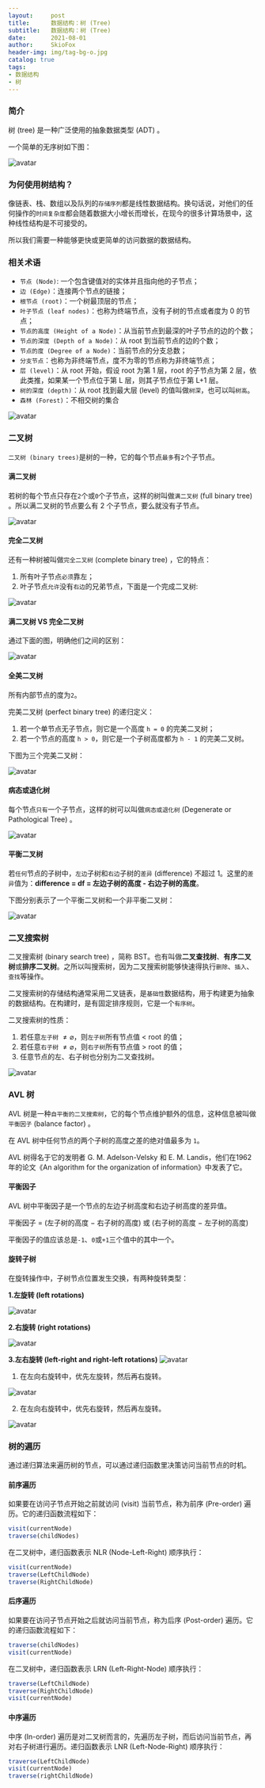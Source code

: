 ```yaml
---
layout:     post
title:      数据结构：树 (Tree)  
subtitle:   数据结构：树 (Tree)  
date:       2021-08-01
author:     SkioFox
header-img: img/tag-bg-o.jpg
catalog: true
tags:
- 数据结构
- 树
---
```


### 简介

树 (tree) 是一种广泛使用的抽象数据类型 (ADT) 。

一个简单的无序树如下图：

![avatar](/img/2021-08-01/tree.svg)

### 为何使用树结构？

像链表、栈、数组以及队列的`存储序列`都是线性数据结构。换句话说，对他们的任何操作的`时间复杂度`都会随着数据大小增长而增长，在现今的很多计算场景中，这种线性结构是不可接受的。

所以我们需要一种能够更快或更简单的访问数据的数据结构。

### 相关术语

* `节点 (Node)`: 一个包含键值对的实体并且指向他的子节点；
* `边 (Edge)`：连接两个节点的链接；
* `根节点 (root)`：一个树最顶层的节点；
* `叶子节点 (leaf nodes)`：也称为终端节点，没有子树的节点或者度为 0 的节点；
* `节点的高度 (Height of a Node)`：从当前节点到最深的叶子节点的边的个数；
* `节点的深度 (Depth of a Node)`：从 root 到当前节点的边的个数；
* `节点的度 (Degree of a Node)`：当前节点的分支总数；
* `分支节点`：也称为非终端节点，度不为零的节点称为非终端节点；
* `层 (level)`：从 root 开始，假设 root 为第 1 层，root 的子节点为第 2 层，依此类推，如果某一个节点位于第 L 层，则其子节点位于第 L+1 层。
* `树的深度 (depth)`：从 root 找到最大层 (level) 的值叫做`树深`，也可以叫`树高`。
* `森林 (Forest)`：不相交树的集合

![avatar](/img/2021-08-01/terminologies.svg)

### 二叉树

`二叉树 (binary trees)`是树的一种，它的每个节点`最多`有`2`个子节点。

#### 满二叉树

若树的每个节点只存在`2`个或`0`个子节点，这样的树叫做`满二叉树` (full binary tree) 。所以满二叉树的节点要么有 2 个子节点，要么就没有子节点。

![avatar](/img/2021-08-01/full_binary_tree.svg)

#### 完全二叉树

还有一种树被叫做`完全二叉树` (complete binary tree) ，它的特点：

1. 所有叶子节点`必须`靠左；
2. 叶子节点`允许`没有`右边`的兄弟节点，下面是一个完成二叉树:

![avatar](/img/2021-08-01/complete_binary_tree.svg)

#### 满二叉树 VS 完全二叉树

通过下面的图，明确他们之间的区别：

![avatar](/img/2021-08-01/full_vs_complete.svg)

#### 全美二叉树

所有内部节点的度为`2`。

完美二叉树 (perfect binary tree) 的递归定义：

1. 若一个单节点无子节点，则它是一个高度 `h = 0` 的完美二叉树；
2. 若一个节点的高度 `h > 0`，则它是一个子树高度都为 `h - 1` 的完美二叉树。

下图为三个完美二叉树：

![avatar](/img/2021-08-01/perfect.svg)

#### 病态或退化树

每个节点`只有`一个子节点，这样的树可以叫做`病态或退化树` (Degenerate or Pathological Tree) 。

![avatar](/img/2021-08-01/pathological.svg)

#### 平衡二叉树

若`任何`节点的子树中，`左边`子树和`右边`子树的`差异` (difference) 不超过 1。这里的`差异`值为：**difference = df = 左边子树的高度 - 右边子树的高度**。

下图分别表示了一个平衡二叉树和一个非平衡二叉树：

![avatar](/img/2021-08-01/balance_vs_unbalanced.svg)

### 二叉搜索树

二叉搜索树 (binary search tree) ，简称 BST。也有叫做**二叉查找树**、**有序二叉树**或**排序二叉树**。之所以叫搜索树，因为二叉搜索树能够快速得执行`删除`、`插入`、`查找`等操作。

二叉搜索树的存储结构通常采用二叉链表，是`基础性`数据结构，用于构建更为抽象的数据结构。在构建时，是有固定排序规则，它是一个`有序树`。

二叉搜索树的性质：

1. 若任意`左子树` $\neq \varnothing$，则`左子树`所有节点值 $<$ root 的值；
2. 若任意`右子树` $\neq \varnothing$，则`右子树`所有节点值 $>$ root 的值；
3. 任意节点的左、右子树也分别为二叉查找树。

![avatar](/img/2021-08-01/bst-vs-not-bst.webp)

### AVL 树

AVL 树是一种`自平衡的二叉搜索树`，它的每个节点维护额外的信息，这种信息被叫做`平衡因子` (balance factor) 。

在 AVL 树中任何节点的两个子树的高度之差的绝对值最多为 `1`。

AVL 树得名于它的发明者 G. M. Adelson-Velsky 和 E. M. Landis，他们在1962年的论文《An algorithm for the organization of information》中发表了它。

#### 平衡因子

AVL 树中平衡因子是一个节点的左边子树高度和右边子树高度的差异值。

平衡因子 = (左子树的高度 $-$ 右子树的高度) 或 (右子树的高度 $-$ 左子树的高度)

平衡因子的值应该总是`-1`、`0`或`+1`三个值中的其中一个。

#### 旋转子树

在旋转操作中，子树节点位置发生交换，有两种旋转类型：

**1.左旋转 (left rotations)**

![avatar](/img/2021-08-01/avl_left_rotation.svg)

**2.右旋转 (right rotations)**

![avatar](/img/2021-08-01/avl_right_rotation.svg)

**3.左右旋转 (left-right and right-left rotations)**
![avatar](/img/2021-08-01/bst-vs-not-bst.webp)

1. 在左向右旋转中，优先左旋转，然后再右旋转。

![avatar](/img/2021-08-01/avl_lr_rotation.svg)

2. 在左向右旋转中，优先右旋转，然后再左旋转。

![avatar](/img/2021-08-01/avl_rl_rotation.svg)

### 树的遍历

通过递归算法来遍历树的节点，可以通过递归函数里决策访问当前节点的时机。

#### 前序遍历

如果要在访问子节点开始之前就访问 (visit) 当前节点，称为前序 (Pre-order) 遍历。它的递归函数流程如下：

```js
visit(currentNode)
traverse(childNodes)
```

在二叉树中，递归函数表示 NLR (Node-Left-Right) 顺序执行：

```js
visit(currentNode)
traverse(LeftChildNode)
traverse(RightChildNode)
```

#### 后序遍历

如果要在访问子节点开始之后就访问当前节点，称为后序 (Post-order) 遍历。它的递归函数流程如下：

```js
traverse(childNodes)
visit(currentNode)
```

在二叉树中，递归函数表示 LRN (Left-Right-Node) 顺序执行：

```js
traverse(LeftChildNode)
traverse(RightChildNode)
visit(currentNode)
```

#### 中序遍历

中序 (In-order) 遍历是对二叉树而言的，先遍历左子树，而后访问当前节点，再对右子树进行遍历。递归函数表示 LNR (Left-Node-Right) 顺序执行：

```js
traverse(LeftChildNode)
visit(currentNode)
traverse(rightChildNode)
```
